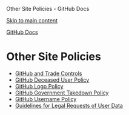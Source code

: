 Other Site Policies - GitHub Docs

[Skip to main content](#main-content)

[](/en)[GitHub Docs](/en)

Other Site Policies
==========

* [GitHub and Trade Controls](/en/site-policy/other-site-policies/github-and-trade-controls)
* [GitHub Deceased User Policy](/en/site-policy/other-site-policies/github-deceased-user-policy)
* [GitHub Logo Policy](/en/site-policy/other-site-policies/github-logo-policy)
* [GitHub Government Takedown Policy](/en/site-policy/other-site-policies/github-government-takedown-policy)
* [GitHub Username Policy](/en/site-policy/other-site-policies/github-username-policy)
* [Guidelines for Legal Requests of User Data](/en/site-policy/other-site-policies/guidelines-for-legal-requests-of-user-data)
